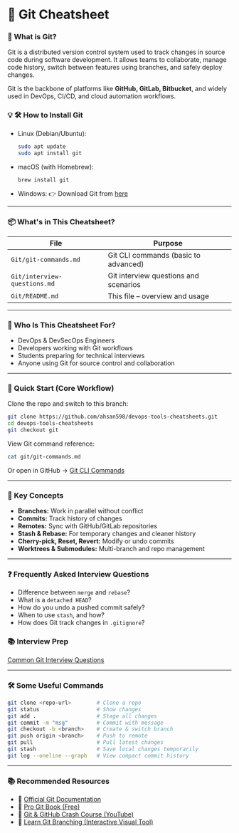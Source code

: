 # 🧬 Git Cheatsheet

### 📖 What is Git?
Git is a distributed version control system used to track changes in source code during software development. It allows teams to collaborate, manage code history, switch between features using branches, and safely deploy changes.

Git is the backbone of platforms like **GitHub, GitLab, Bitbucket**, and widely used in DevOps, CI/CD, and cloud automation workflows.


### 💡 🛠️ How to Install Git

- Linux (Debian/Ubuntu):
  ```sh
  sudo apt update
  sudo apt install git
  ```

- macOS (with Homebrew):
  ```sh
  brew install git
  ```

- Windows:
👉 Download Git from [here](https://git-scm.com/downloads)

---

### 📦 What's in This Cheatsheet?

| File                          | Purpose                                    |
|-------------------------------|--------------------------------------------|
| `Git/git-commands.md`         | Git CLI commands (basic to advanced)       |
| `Git/interview-questions.md`  | Git interview questions and scenarios      |
| `Git/README.md`               | This file – overview and usage             |

---

### 👤 Who Is This Cheatsheet For?

- DevOps & DevSecOps Engineers  
- Developers working with Git workflows  
- Students preparing for technical interviews  
- Anyone using Git for source control and collaboration

---

### 🚀 Quick Start (Core Workflow)

Clone the repo and switch to this branch:

```sh
git clone https://github.com/ahsan598/devops-tools-cheatsheets.git
cd devops-tools-cheatsheets
git checkout git
```
View Git command reference:
```sh
cat git/git-commands.md
```

Or open in GitHub → [Git CLI Commands](./git/git-commands.md)

---

### 🧠 Key Concepts
- **Branches:** Work in parallel without conflict
- **Commits:** Track history of changes
- **Remotes:** Sync with GitHub/GitLab repositories
- **Stash & Rebase:** For temporary changes and cleaner history
- **Cherry-pick, Reset, Revert:** Modify or undo commits
- **Worktrees & Submodules:** Multi-branch and repo management

---

### ❓ Frequently Asked Interview Questions
- Difference between `merge` and `rebase`?
- What is a `detached HEAD`?
- How do you undo a pushed commit safely?
- When to use `stash`, and how?
- How does Git track changes in `.gitignore`?


### 📚 Interview Prep
[Common Git Interview Questions](./git/interview-questions.md)

---

### 🛠️ Some Useful Commands

```sh
git clone <repo-url>        # Clone a repo
git status                  # Show changes
git add .                   # Stage all changes
git commit -m "msg"         # Commit with message
git checkout -b <branch>    # Create & switch branch
git push origin <branch>    # Push to remote
git pull                    # Pull latest changes
git stash                   # Save local changes temporarily
git log --oneline --graph   # View compact commit history
```

---

### 📚 Recommended Resources
- 📘 [Official Git Documentation](https://git-scm.com/doc)
- 📖 [Pro Git Book (Free)](https://git-scm.com/book/en/v2)
- 🎥 [Git & GitHub Crash Course (YouTube)](https://www.youtube.com/watch?v=RGOj5yH7evk)
- 🧪 [Learn Git Branching (Interactive Visual Tool)](https://learngitbranching.js.org/)